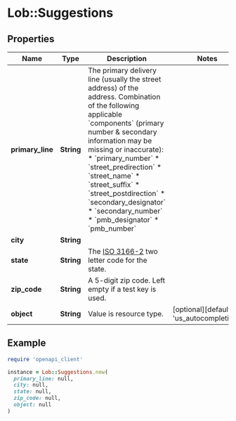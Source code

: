 # Lob::Suggestions

## Properties

| Name | Type | Description | Notes |
| ---- | ---- | ----------- | ----- |
| **primary_line** | **String** | The primary delivery line (usually the street address) of the address. Combination of the following applicable &#x60;components&#x60; (primary number &amp; secondary information may be missing or inaccurate): * &#x60;primary_number&#x60; * &#x60;street_predirection&#x60; * &#x60;street_name&#x60; * &#x60;street_suffix&#x60; * &#x60;street_postdirection&#x60; * &#x60;secondary_designator&#x60; * &#x60;secondary_number&#x60; * &#x60;pmb_designator&#x60; * &#x60;pmb_number&#x60;  |  |
| **city** | **String** |  |  |
| **state** | **String** | The [ISO 3166-2](https://en.wikipedia.org/wiki/ISO_3166-2) two letter code for the state.  |  |
| **zip_code** | **String** | A 5-digit zip code. Left empty if a test key is used. |  |
| **object** | **String** | Value is resource type. | [optional][default to &#39;us_autocompletion&#39;] |

## Example

```ruby
require 'openapi_client'

instance = Lob::Suggestions.new(
  primary_line: null,
  city: null,
  state: null,
  zip_code: null,
  object: null
)
```


